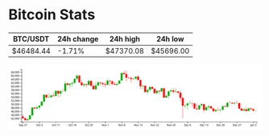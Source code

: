# Bitcoin Stats

BTC/USDT|24h change|24h high|24h low|
|---|---|---|---|
|$46484.44|-1.71%|$47370.08|$45696.00|

<img src="./chart.svg">
